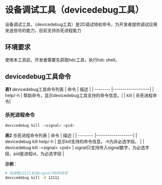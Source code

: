 # 设备调试工具（devicedebug工具）

设备调试工具，（devicedebug工具）是2D调试特权命令，为开发者提供调试应用发送信号的能力，目前支持杀死进程能力

## 环境要求

使用本工具前，开发者需要先获取hdc工具，执行hdc shell。

## devicedebug工具命令

**表1** devicedebug工具命令列表
  | 命令 | 描述 |
  | -------- |-------------------|
  | help/-h | 帮助命令，显示devicedebug工具支持的命令信息。|
  | kill |  杀死进程命令| 

### 杀死进程命令

  ```bash
  devicedebug kill -<signal> <pid>
  ```

**表2** 杀死进程命令列表
  | 命令 | 描述 |
  | -------- |-------------------|
  | devicedebug kill help/-h | 显示kill支持的命令信息。-h为非必选字段。             |
  | devicedebug kill -\<signal\> \<pid\>  | signal只支持传入signal数字，为必选字段，pid是进程id，为必选字段    |

  **示例**：
  ```bash
  # 向进程12111发送signal为9的信号
  devicedebug kill -9 12111
  ```

